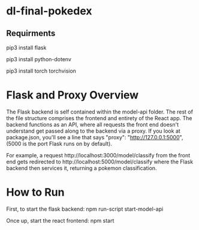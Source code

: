 # dl-final-pokedex

## Requirments

pip3 install flask

pip3 install python-dotenv

pip3 install torch torchvision

# Flask and Proxy Overview

The Flask backend is self contained within the model-api folder. The rest of the file structure comprises the frontend and entirety of the React app. The backend functions as an API, where all requests the front end doesn't understand get passed along to the backend via a proxy. If you look at package.json, you'll see a line that says "proxy": "http://127.0.0.1:5000", (5000 is the port Flask runs on by default).

For example, a request http://localhost:3000/model/classify from the front end gets redirected to http://localhost:5000/model/classify where the Flask backend then services it, returning a pokemon classification.

# How to Run

First, to start the flask backend: npm run-script start-model-api

Once up, start the react frontend: npm start
